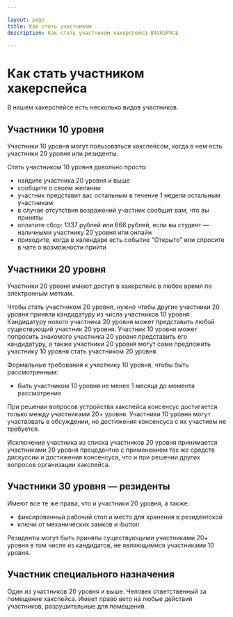 ```yaml
---

layout: page
title: Как стать участником
description: Как стать участником хакерспейса B4CKSP4CE

---
```

# Как стать участником хакерспейса

В нашем хакерспейсе есть несколько видов участников.

## Участники 10 уровня

Участники 10 уровня могут пользоваться хакспейсом, когда в нем есть участники 20 уровня или резиденты.

Стать участником 10 уровня довольно просто:
- найдите участника 20 уровня и выше
- сообщите о своем желании
- участник представит вас остальным в течение 1 недели остальным участникам
- в случае отсутствия возражений участник сообщит вам, что вы приняты
- оплатите сбор: 1337 рублей или 666 рублей, если вы студент &mdash; наличными участнику 20 уровня или онлайн
- приходите, когда в календаре есть событие "Открыто" или спросите в чате о возможности прийти

## Участники 20 уровня

Участники 20 уровня имеют доступ в хакерспейс в любое время по электронным меткам.

Чтобы стать участником 20 уровня, нужно чтобы другие участники 20 уровня приняли кандидатуру из числа участников 10 уровня. Кандидатуру нового участника 20 уровня может представить любой существующий участник 20 уровня. Участник 10 уровня может попросить знакомого участника 20 уровня представить его кандидатуру, а также участники 20 уровня могут сами предложить участнику 10 уровня стать участником 20 уровня.

Формальные требования к участнику 10 уровня, чтобы быть рассмотренным:
- быть участником 10 уровня не менее 1 месяца до момента рассмотрения

При решении вопросов устройства хакспейса консенсус достигается только между участниками 20+ уровня. Участники 10 уровня могут участвовать в обсуждении, но достижения консенсуса с их участием не требуется.

Исключение участника из списка участников 20 уровня принимается участниками 20 уровня прецедентно с применением тех же средств дискуссии и достижения консенсуса, что и при решении других вопросов организации хакспейса.

## Участники 30 уровня &mdash; резиденты

Имеют все те же права, что и участники 20 уровня, а также:
- фиксированный рабочий стол и место для хранения в резидентской
- ключи от механических замков и ibutton

Резиденты могут быть приняты существующими участниками 20+ уровня в том числе из кандидатов, не являющимися участниками 10 уровня.

## Участник специального назначения

Один из участников 20 уровня и выше. Человек ответственный за помещение хакспейса. Имеет право вето на любые действия участников, разрушительные для помещения.
